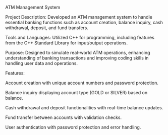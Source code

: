 ATM Management System

Project Description:
Developed an ATM management system to handle essential banking functions such as account creation, balance inquiry, cash withdrawal, deposit, and fund transfers.

Tools and Languages:
Utilized C++ for programming, including features from the C++ Standard Library for input/output operations.

Purpose:
Designed to simulate real-world ATM operations, enhancing understanding of banking transactions and improving coding skills in handling user data and operations.

Features:

Account creation with unique account numbers and password protection.

Balance inquiry displaying account type (GOLD or SILVER) based on balance.

Cash withdrawal and deposit functionalities with real-time balance updates.

Fund transfer between accounts with validation checks.

User authentication with password protection and error handling.
